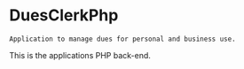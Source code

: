 # DuesClerkPhp

`Application to manage dues for personal and business use.`

This is the applications PHP back-end.
